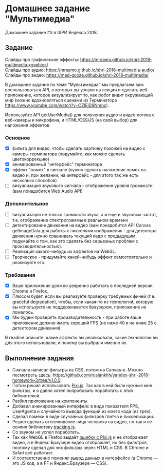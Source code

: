 # Домашнее задание "Мультимедиа"

Домашнее задание #3 в ШРИ Яндекса 2018.

## Задание

Слайды про графические эффекты: https://mrsamo.github.io/shri-2018-multimedia-graphics/<br>
Слайды про аудио: https://mrsamo.github.io/shri-2018-multimedia-audio/<br>
Слайды про видео: https://mad-gooze.github.io/shri-2018-multimedia/

В домашнее задание по теме "Мультимедиа" мы предлагаем вам воспользоваться API, о которых вы узнали на лекции и сделать веб-приложение, которое визуализирует то, как робот видит окружающий мир (можно вдохновляться сценами из Терминатора https://www.youtube.com/watch?v=CZlEiD6Nmnc).

Используйте API getUserMedia() для получения аудио и видео потока с веб-камеры и микрофона, и HTML/CSS/JS (на свой выбор) для наложения эффектов.

### Основное

- [x] фильтр для видео, чтобы сделать картинку похожей на видео с камеры терминатора (подумайте, как можно сделать цветокоррекцию)
- [x] анимированный "интерфейс" терминатора
- [x] эффект "помех" в сигнале (нужно сделать наложение помех на видео и, при желании, на интерфейс - для этого так же есть несколько способов)
- [ ] визуализация звукового сигнала - отображение уровня громкости (вам понадобится Web Audio API)

### Дополнительное

- [ ] визуализация не только громкости звука, а и еще и звуковых частот, т.е. отображение спектрограммы в реальном времени
- [ ] детектирование движения на видео (вам понадобится API Canvas getImageData для работы с пикселями изображения - для детектора движения нужно сравнивать текущий кадр с предыдущим, подумайте о том, как это сделать без серьезных проблем с производительностью).
- [ ] Реализция какого-нибудь из эффектов на WebGL.
- [ ] Творческое - придумайте какой-нибудь эффект самостоятельно и реализуйте его.

### Требования

- [x] Ваше приложение должно уверенно работать в последней версии Chrome и Firefox.
- [x] Плюсом будет, если вы реализуете проверку требуемых фичей (т.е. graceful degradation), чтобы, если какая-то из технологий, которую вы используете не поддерживается браузером, приложение не ломалось.
- [x] Мы будем проверять производительность - при работе ваше приложение должно иметь хороший FPS (не ниже 40 и не ниже 25 с детектором движения).

В readme опишите, какие эффекты вы реализовали, какие технологии вы для этого использовали, и почему вы выбрали именно их.

## Выполнение задания

- Сначала написал фильтры на CSS, потом на Сanvas-е. Можно посмотреть здесь: https://github.com/ruslankhh/yandex-shri-2018-homework-3/tree/v1.0.0.
- Потом решил использовать [Pixi.js](https://github.com/pixijs/pixi.js). Так как в ней были нужные мне фильтры, и я давно хотел попробовать поработать с этой библиотекой.
- Разбил приложение на компоненты.
- Добавил анимированный интерфейс в виде показателя FPS, UserAgenta и случайного вывода функций из моего кода (из трёх).
- Сделал помехи в виде случайных фильтров глитча и пикселизации.
- Решил сделать отслеживание лица человека на видео, но так и не осилил библиотеку [tracking.js](https://github.com/eduardolundgren/tracking.js).
- Со звуком не успел поработать.
- Так как WebGL в Firefox выдаёт [ошибку с Pixi.js](https://github.com/pixijs/pixi.js/issues/3897) и не отображает видео, а в Яндекс.Браузере видео отображает, но без фильтров, поэтому сделал для них фильтры через HTML и CSS. В Chrome и Safari всё работает.
- И соответственно поменял вывод данных в интерфейсе (в Chrome — это JS код, а в FF и Яндекс.Браузере — CSS).
